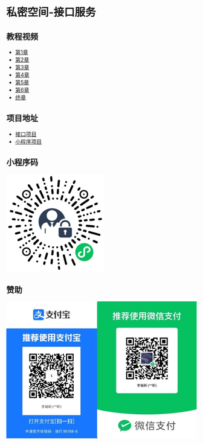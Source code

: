 # 私密空间-接口服务

## 教程视频

- [第1章](https://www.bilibili.com/video/BV1YN4y1W7ak/)
- [第2章](https://www.bilibili.com/video/BV1GK41147xS/)
- [第3章](https://www.bilibili.com/video/BV1d94y1u74Y/)
- [第4章](https://www.bilibili.com/video/BV1kT4y1p7GJ/)
- [第5章](https://www.bilibili.com/video/BV1Vw411V7vc/)
- [第6章](https://www.bilibili.com/video/BV1Hb4y1F7XT/)
- [终章](https://www.bilibili.com/video/BV1Ci4y167FZ/)

## 项目地址

- [接口项目](https://github.com/Gemini-D/ss-api)
- [小程序项目](https://github.com/Gemini-D/ss-mp)

## 小程序码

![](./storage/resources/qrcode.jpg)

## 赞助

![](./storage/resources/pay.jpg)
